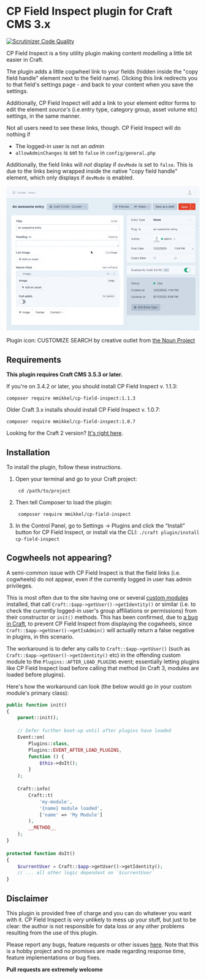 # CP Field Inspect plugin for Craft CMS 3.x

[![Scrutinizer Code Quality](https://scrutinizer-ci.com/g/mmikkel/CpFieldInspect-Craft/badges/quality-score.png?b=master)](https://scrutinizer-ci.com/g/mmikkel/CpFieldInspect-Craft/?branch=master)

CP Field Inspect is a tiny utility plugin making content modelling a little bit easier in Craft.  

The plugin adds a little cogwheel link to your fields (hidden inside the "copy field handle" element next to the field name). Clicking this link redirects you to that field's settings page - and back to your content when you save the settings.  

Additionally, CP Field Inspect will add a link to your element editor forms to edit the element _source's_ (i.e.entry type, category group, asset volume etc) settings, in the same manner.  

Not all users need to see these links, though. CP Field Inspect will do nothing if  

* The logged-in user is not an _admin_
* `allowAdminChanges` is set to `false` in `config/general.php`

Additionally, the field links will *not* display if `devMode` is set to `false`. This is due to the links being wrapped inside the native "copy field handle" element, which only displays if `devMode` is enabled.    

![Easily inspect field handles and edit fields](resources/img/demo.gif)

Plugin icon: CUSTOMIZE SEARCH by creative outlet from [the Noun Project](https://thenounproject.com)

## Requirements

**This plugin requires Craft CMS 3.5.3 or later.**

If you're on 3.4.2 or later, you should install CP Field Inspect v. 1.1.3:

    composer require mmikkel/cp-field-inspect:1.1.3  

Older Craft 3.x installs should install CP Field Inspect v. 1.0.7:

    composer require mmikkel/cp-field-inspect:1.0.7  

Looking for the Craft 2 version? [It's right here](https://github.com/mmikkel/CpFieldLinks-Craft).

## Installation

To install the plugin, follow these instructions.

1. Open your terminal and go to your Craft project:

        cd /path/to/project

2. Then tell Composer to load the plugin:

        composer require mmikkel/cp-field-inspect

3. In the Control Panel, go to Settings → Plugins and click the “Install” button for CP Field Inspect, or install via the CLI: `./craft plugin/install cp-field-inspect`

## Cogwheels not appearing?

A semi-common issue with CP Field Inspect is that the field links (i.e. cogwheels) do not appear, even if the currently logged in user has admin privileges. 

This is most often due to the site having one or several [custom modules](https://docs.craftcms.com/v3/extend/module-guide.html) installed, that call `Craft::$app->getUser()->getIdentity()` or similar (i.e. to check the currently logged-in user's group affiliations or permissions) from their constructor or `init()` methods. This has been confirmed, due to [a bug in Craft](https://github.com/craftcms/cms/issues/2473), to prevent CP Field Inspect from displaying the cogwheels, since `Craft::$app->getUser()->getIsAdmin()` will actually return a false negative in plugins, in this scenario.  

The workaround is to defer any calls to `Craft::$app->getUser()` (such as `Craft::$app->getUser()->getIdentity()` etc) in the offending custom module to the `Plugins::AFTER_LOAD_PLUGINS` event; essentially letting plugins like CP Field Inspect load before calling that method (in Craft 3, modules are loaded before plugins).  

Here's how the workaround can look (the below would go in your custom module's primary class):

```php
public function init()
{
    parent::init();

    // Defer further boot-up until after plugins have loaded
    Event::on(
        Plugins::class,
        Plugins::EVENT_AFTER_LOAD_PLUGINS,
        function () {
            $this->doIt();
        }
    );

    Craft::info(
        Craft::t(
            'my-module',
            '{name} module loaded',
            ['name' => 'My Module']
        ),
        __METHOD__
    );
}

protected function doIt()
{
    $currentUser = Craft::$app->getUser()->getIdentity();
    // ... all other logic dependant on `$currentUser`
}
```

## Disclaimer

This plugin is provided free of charge and you can do whatever you want with it. CP Field Inspect is _very_ unlikely to mess up your stuff, but just to be clear: the author is not responsible for data loss or any other problems resulting from the use of this plugin.

Please report any bugs, feature requests or other issues [here](https://github.com/mmikkel/CpFieldInspect-Craft/issues). Note that this is a hobby project and no promises are made regarding response time, feature implementations or bug fixes.

**Pull requests are extremely welcome**



